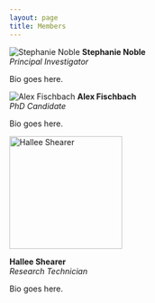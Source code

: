 ```yaml
---
layout: page
title: Members
---
```


![Stephanie Noble](steph.jpg)
**Stephanie Noble**  
_Principal Investigator_

Bio goes here.

![Alex Fischbach](alex.jpg)
**Alex Fischbach**  
_PhD Candidate_

Bio goes here.

<img src="img/hallee.jpg" alt="Hallee Shearer" width="200">

**Hallee Shearer**  
_Research Technician_

Bio goes here.
